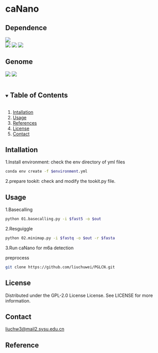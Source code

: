 # caNano
## Dependence
![](https://img.shields.io/badge/software-version-blue)  
[![](https://img.shields.io/badge/Guppy-v6.5.7-green)](https://community.nanoporetech.com/downloads)
[![](https://img.shields.io/badge/Minimap2-v2.24-green)](https://github.com/lh3/minimap2)
[![](https://img.shields.io/badge/samtools-v1.1.7-green)](https://github.com/samtools/samtools)  


## Genome
[![](https://img.shields.io/badge/mm39-orange)](https://hgdownload.soe.ucsc.edu/goldenPath/mm39/bigZips/)
[![](https://img.shields.io/badge/hg38-green)](https://hgdownload.soe.ucsc.edu/goldenPath/hg38/bigZips/)


<!-- TABLE OF CONTENTS -->
<details open="open">
  <summary><h2 style="display: inline-block">Table of Contents</h2></summary>
  <ol>
    <li>
      <a href="#Intallation">Intallation</a>
    </li>
    <li><a href="#Usage">Usage</a></li>
    <li><a href="#References">References</a></li>
    <li><a href="#license">License</a></li>
    <li><a href="#Contact">Contact</a></li>
  </ol>
</details>

## Intallation
1.Install environment: check the env directory of yml files
   ```sh
   conda env create -f $environment.yml
   ```
2.prepare tookit: check and modify the tookit.py file.
    
## Usage
1.Basecalling
   ```sh
   python 01.basecalling.py -i $fast5 -o $out
   ```
2.Resguiggle
   ```sh
   python 02.minimap.py -i $fastq -o $out -r $fasta
   ```
3.Run caNano for m6a detection

preprocess
   ```sh
   git clone https://github.com/liuchuwei/PGLCN.git
   ```

## License
Distributed under the GPL-2.0 License License. See LICENSE for more information.

## Contact
liuchw3@mail2.sysu.edu.cn

## Reference

